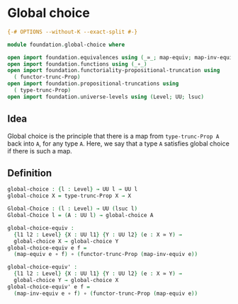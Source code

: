 # Global choice

```agda
{-# OPTIONS --without-K --exact-split #-}

module foundation.global-choice where

open import foundation.equivalences using (_≃_; map-equiv; map-inv-equiv)
open import foundation.functions using (_∘_)
open import foundation.functoriality-propositional-truncation using
  ( functor-trunc-Prop)
open import foundation.propositional-truncations using
  ( type-trunc-Prop)
open import foundation.universe-levels using (Level; UU; lsuc)
```

## Idea

Global choice is the principle that there is a map from `type-trunc-Prop A` back into `A`, for any type `A`. Here, we say that a type `A` satisfies global choice if there is such a map.

## Definition

```agda
global-choice : {l : Level} → UU l → UU l
global-choice X = type-trunc-Prop X → X

Global-Choice : (l : Level) → UU (lsuc l)
Global-Choice l = (A : UU l) → global-choice A

global-choice-equiv :
  {l1 l2 : Level} {X : UU l1} {Y : UU l2} (e : X ≃ Y) →
  global-choice X → global-choice Y
global-choice-equiv e f =
  (map-equiv e ∘ f) ∘ (functor-trunc-Prop (map-inv-equiv e))

global-choice-equiv' :
  {l1 l2 : Level} {X : UU l1} {Y : UU l2} (e : X ≃ Y) →
  global-choice Y → global-choice X
global-choice-equiv' e f =
  (map-inv-equiv e ∘ f) ∘ (functor-trunc-Prop (map-equiv e))
```
